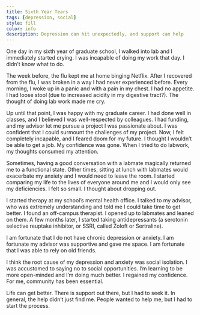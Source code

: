 ```yaml
---
title: Sixth Year Tears
tags: [depression, social]
style: fill
color: info
description: Depression can hit unexpectedly, and support can help
---
```


One day in my sixth year of graduate school, I walked into lab and I immediately started crying. I was incapable of doing my work that day. I didn’t know what to do.

The week before, the flu kept me at home binging Netflix. After I recovered from the flu, I was broken in a way I had never experienced before. Every morning, I woke up in a panic and with a pain in my chest. I had no appetite. I had loose stool (due to increased acidity in my digestive tract?). The thought of doing lab work made me cry.

Up until that point, I was happy with my graduate career. I had done well in classes, and I believed I was well-respected by colleagues. I had funding, and my advisor let me pursue a project I was passionate about. I was confident that I could surmount the challenges of my project. Now, I felt completely incapable, and I feared doom for my future. I thought I wouldn’t be able to get a job. My confidence was gone. When I tried to do labwork, my thoughts consumed my attention.

Sometimes, having a good conversation with a labmate magically returned me to a functional state. Other times, sitting at lunch with labmates would exacerbate my anxiety and I would need to leave the room. I started comparing my life to the lives of everyone around me and I would only see my deficiencies. I felt so small. I thought about dropping out.

I started therapy at my school’s mental health office. I talked to my advisor, who was extremely understanding and told me I could take time to get better. I found an off-campus therapist. I opened up to labmates and leaned on them. A few months later, I started taking antidepressants (a serotonin selective reuptake inhibitor, or SSRI, called Zoloft or Sertraline).

I am fortunate that I do not have chronic depression or anxiety. I am fortunate my advisor was supportive and gave me space. I am fortunate that I was able to rely on old friends.

I think the root cause of my depression and anxiety was social isolation. I was accustomed to saying no to social opportunities. I’m learning to be more open-minded and I’m doing much better. I regained my confidence. For me, community has been essential.

Life can get better. There is support out there, but I had to seek it. In general, the help didn’t just find me. People wanted to help me, but I had to start the process.
